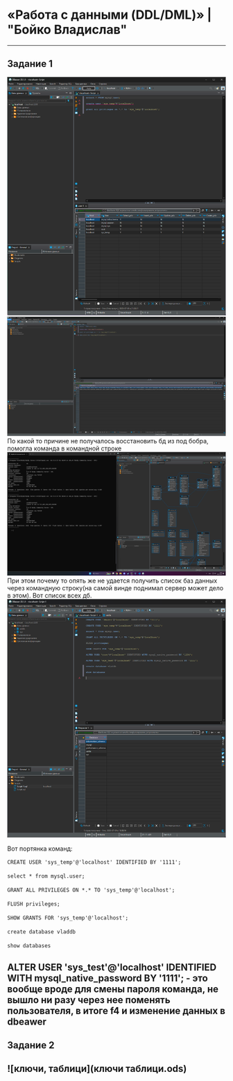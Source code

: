 # «Работа с данными (DDL/DML)» | "Бойко Владислав"
---
## Задание 1
![1.3](img/1.1.png)
![1.5](img/1.2.png)
По какой то причине не получалось восстановить бд из под бобра, помогла команда в командной строке
![1.7](img/1.3.png)
При этом почему то опять же не удается получить список баз данных через командную строку(на самой винде поднимал сервер может дело в этом). Вот список всех дб.
![все дб](img/1.4.png)

Вот портянка команд:
```mysql
CREATE USER 'sys_temp'@'localhost' IDENTIFIED BY '1111';

select * from mysql.user;

GRANT ALL PRIVILEGES ON *.* TO 'sys_temp'@'localhost';

FLUSH privileges;

SHOW GRANTS FOR 'sys_temp'@'localhost';

create database vladdb

show databases
```
ALTER USER 'sys_test'@'localhost' IDENTIFIED WITH mysql_native_password BY '1111'; - это вообще вроде для смены пароля команда, не вышло ни разу через нее поменять пользователя, в итоге f4 и изменение данных в dbeawer 
---
## Задание 2
![ключи, таблици](ключи таблици.ods)
---